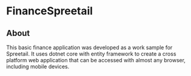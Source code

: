 # FinanceSpreetail

## About

This basic finance application was developed as a work sample for Spreetail. It uses dotnet core with entity framework to create a cross platform web application that can be accessed with almost any browser, including mobile devices.

